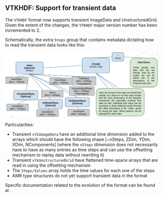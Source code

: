 ## VTKHDF: Support for transient data

The `VTKHDF` format now supports transient ImageData and UnstructuredGrid. Given the extent of the changes, the `VTKHDF` major version number has been incremented to 2.

Schematically, the extra `Steps` group that contains metadata dictating how to read the transient data looks like this:

![schema](transient_hdf_schema.png)

Particularities:
* Transient `vtkImageData` have an additional time dimension added to the arrays which should have the following shape [~nSteps, ZDim, YDim, XDim, NComponents] (where the `nSteps` dimension does not necessarily have to have as many entries as time steps and can use the offsetting mechanism to replay data without rewriting it)
* Transient `vtkUnstructuredGrid` have flattened time-space arrays that are read in using the offsetting mechanism
* The `Steps/Values` array holds the time values for each one of the steps
* AMR type structures do not yet support transient data in the format

Specific documentation related to the evolution of the format can  be found at [](https://kitware.github.io/vtk-examples/site/VTKFileFormats/).
